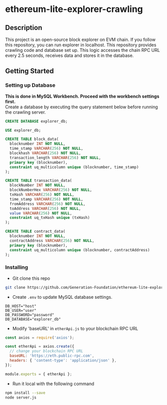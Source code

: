 # ethereum-lite-explorer-crawling

## Description

This project is an open-source block explorer on EVM chain. If you follow this repository, you can run explorer in localhost. This repository provides crawling code and database set up. This logic accesses the chain RPC URL every 2.5 seconds, receives data and stores it in the database.

## Getting Started

### Setting up Database

**This is done in MySQL Workbench. Proceed with the workbench settings first.**
<br>
Create a database by executing the query statement below before running the crawling server.

```sql
CREATE DATABASE explorer_db;

USE explorer_db;

CREATE TABLE block_data(
  blocknumber INT NOT NULL,
  time_stamp VARCHAR(256) NOT NULL,
  blockhash VARCHAR(256) NOT NULL,
  transaction_length VARCHAR(256) NOT NULL,
  primary key (blocknumber),
  constraint uq_multicolumn unique (blocknumber, time_stamp)
);

CREATE TABLE transaction_data(
  blockNumber INT NOT NULL,
  blockNumberHex VARCHAR(256) NOT NULL,
  txHash VARCHAR(256) NOT NULL,
  time_stamp VARCHAR(256) NOT NULL,
  fromAddress VARCHAR(256) NOT NULL,
  toAddress VARCHAR(256) NOT NULL,
  value VARCHAR(256) NOT NULL,
  constraint uq_txHash unique (txHash)
);

CREATE TABLE contract_data(
  blocknumber INT NOT NULL,
  contractAddress VARCHAR(256) NOT NULL,
  primary key (blocknumber),
  constraint uq_multicolumn unique (blocknumber, contractAddress)
);
```

### Installing

- Git clone this repo

```bash
git clone https://github.com/Generation-Foundation/ethereum-lite-explorer-crawling.git
```

- Create `.env` to update MySQL database settings.

```env
DB_HOST="host"
DB_USER="user"
DB_PASSWORD="password"
DB_DATABASE="explorer_db"
```

- Modify 'baseURL' in `etherApi.js` to your blockchain RPC URL

```javascript
const axios = require('axios');

const etherApi = axios.create({
  // change your blockchain RPC URL
  baseURL: 'https://eth.public-rpc.com',
  headers: { 'content-type': 'application/json' },
});

module.exports = { etherApi };
```

- Run it local with the following command

```bash
npm install --save
node server.js
```
